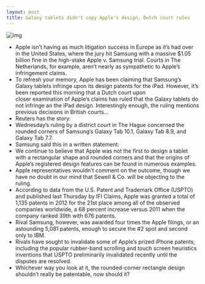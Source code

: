 ```yaml
---
layout: post
title: Galaxy tablets didn't copy Apple's design, Dutch court rules
---
```

![img](http://media.idownloadblog.com/wp-content/uploads/2012/01/samsung-galaxy-tab-101-1.jpeg)
* Apple isn’t having as much litigation success in Europe as it’s had over in the United States, where the jury hit Samsung with a massive $1.05 billion fine in the high-stake Apple v. Samsung trial. Courts in The Netherlands, for example, aren’t nearly as sympathetic to Apple’s infringement claims.
* To refresh your memory, Apple has been claiming that Samsung’s Galaxy tablets infringe upon its design patents for the iPad. However, it’s been reported this morning that a Dutch court upon closer examination of Apple’s claims has ruled that the Galaxy tablets do not infringe an the iPad design. Interestingly enough, the ruling mentions previous decisions in British courts…
* Reuters has the story:
* Wednesday’s ruling by a district court in The Hague concerned the rounded corners of Samsung’s Galaxy Tab 10.1, Galaxy Tab 8.9, and Galaxy Tab 7.7.
* Samsung said this in a written statement:
* We continue to believe that Apple was not the first to design a tablet with a rectangular shape and rounded corners and that the origins of Apple’s registered design features can be found in numerous examples.
* Apple representatives wouldn’t comment on the outcome, though we have no doubt in our mind that Sewell & Co. will be objecting to the ruling.
* According to data from the U.S. Patent and Trademark Office (USPTO) and published last Thursday by IFI Claims, Apple was granted a total of 1,135 patents in 2012 for the 21st place among all of the observed companies worldwide, a 68 percent increase versus 2011 when the company ranked 39th with 676 patents.
* Rival Samsung, however, was awarded four times the Apple filings, or an astounding 5,081 patents, enough to secure the #2 spot and second only to IBM.
* Rivals have sought to invalidate some of Apple’s prized iPhone patents, including the popular rubber-band scrolling and touch screen heuristics inventions that USPTO preliminarily invalidated recently until the disputes are resolved.
* Whichever way you look at it, the rounded-corner rectangle design shouldn’t really be patentable, now should it?

